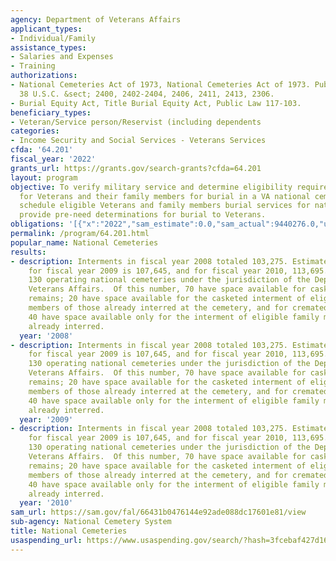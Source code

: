 ```yaml
---
agency: Department of Veterans Affairs
applicant_types:
- Individual/Family
assistance_types:
- Salaries and Expenses
- Training
authorizations:
- National Cemeteries Act of 1973, National Cemeteries Act of 1973. Pub. L. 093, 43.
  38 U.S.C. &sect; 2400, 2402-2404, 2406, 2411, 2413, 2306.
- Burial Equity Act, Title Burial Equity Act, Public Law 117-103.
beneficiary_types:
- Veteran/Service person/Reservist (including dependents
categories:
- Income Security and Social Services - Veterans Services
cfda: '64.201'
fiscal_year: '2022'
grants_url: https://grants.gov/search-grants?cfda=64.201
layout: program
objective: To verify military service and determine eligibility requirements are met
  for Veterans and their family members for burial in a VA national cemetery.  To
  schedule eligible Veterans and family members burial services for national cemeteries.  To
  provide pre-need determinations for burial to Veterans.
obligations: '[{"x":"2022","sam_estimate":0.0,"sam_actual":9440276.0,"usa_spending_actual":0.0},{"x":"2023","sam_estimate":12145628.0,"sam_actual":0.0,"usa_spending_actual":0.0},{"x":"2024","sam_estimate":13700000.0,"sam_actual":0.0,"usa_spending_actual":0.0}]'
permalink: /program/64.201.html
popular_name: National Cemeteries
results:
- description: Interments in fiscal year 2008 totaled 103,275. Estimate of interments
    for fiscal year 2009 is 107,645, and for fiscal year 2010, 113,695. There are
    130 operating national cemeteries under the jurisdiction of the Department of
    Veterans Affairs.  Of this number, 70 have space available for casketed and cremated
    remains; 20 have space available for the casketed interment of eligible family
    members of those already interred at the cemetery, and for cremated remains; and
    40 have space available only for the interment of eligible family members of those
    already interred.
  year: '2008'
- description: Interments in fiscal year 2008 totaled 103,275. Estimate of interments
    for fiscal year 2009 is 107,645, and for fiscal year 2010, 113,695. There are
    130 operating national cemeteries under the jurisdiction of the Department of
    Veterans Affairs.  Of this number, 70 have space available for casketed and cremated
    remains; 20 have space available for the casketed interment of eligible family
    members of those already interred at the cemetery, and for cremated remains; and
    40 have space available only for the interment of eligible family members of those
    already interred.
  year: '2009'
- description: Interments in fiscal year 2008 totaled 103,275. Estimate of interments
    for fiscal year 2009 is 107,645, and for fiscal year 2010, 113,695. There are
    130 operating national cemeteries under the jurisdiction of the Department of
    Veterans Affairs.  Of this number, 70 have space available for casketed and cremated
    remains; 20 have space available for the casketed interment of eligible family
    members of those already interred at the cemetery, and for cremated remains; and
    40 have space available only for the interment of eligible family members of those
    already interred.
  year: '2010'
sam_url: https://sam.gov/fal/66431b0476144e92ade088dc17601e81/view
sub-agency: National Cemetery System
title: National Cemeteries
usaspending_url: https://www.usaspending.gov/search/?hash=3fcebaf427d168b21390796ec1142121
---
```

